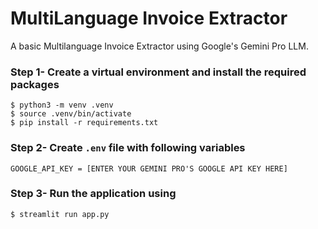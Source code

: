 # MultiLanguage Invoice Extractor

A basic Multilanguage Invoice Extractor using Google's Gemini Pro LLM.

### Step 1- Create a virtual environment and install the required packages

    $ python3 -m venv .venv
    $ source .venv/bin/activate
    $ pip install -r requirements.txt 

### Step 2- Create `.env` file with following variables
```
GOOGLE_API_KEY = [ENTER YOUR GEMINI PRO'S GOOGLE API KEY HERE]
```

### Step 3- Run the application using

    $ streamlit run app.py

